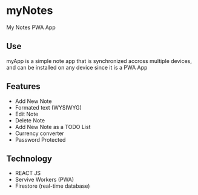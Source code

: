# myNotes
My Notes PWA App

## Use
myApp is a simple note app that is synchronized accross multiple devices, and can be installed on any device since it is a PWA App

## Features
- Add New Note
- Formated text (WYSIWYG)
- Edit Note
- Delete Note
- Add New Note as a TODO List
- Currency converter
- Password Protected


## Technology
- REACT JS
- Servive Workers (PWA)
- Firestore (real-time database)
